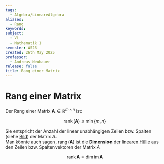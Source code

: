```yaml
---
tags:
  - Algebra/LineareAlgebra
aliases:
  - Rang
keywords: 
subject:
  - VL
  - Mathematik 1
semester: WS23
created: 26th May 2025
professor:
  - Andreas Neubauer
release: false
title: Rang einer Matrix
---
```


# Rang einer Matrix

 Der Rang einer Matrix $\mathbf{A}\in\mathbb{R}^{m\times n}$ ist:
 
 $$\operatorname{rank}(\mathbf{A}) \leq \min\{m,n\}$$

Sie entspricht der Anzahl der linear unabhängigen Zeilen bzw. Spalten (siehe [Bild](Lineare%20Abbildungen.md#^BILD)) der Matrix $A$.  
Man könnte auch sagen, $\operatorname{rang}(\mathbf{A})$ ist die **Dimension** der [linearen Hülle](Lineare%20Hülle.md) aus den Zeilen bzw. Spaltenvektoren der Matrix $A$

$$
\operatorname{rank}\mathbf{A}=\dim\operatorname{im}\mathbf{A}
$$